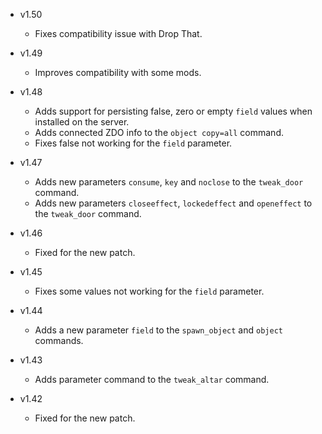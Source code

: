 - v1.50
  - Fixes compatibility issue with Drop That.

- v1.49
  - Improves compatibility with some mods.

- v1.48
  - Adds support for persisting false, zero or empty `field` values when installed on the server.
  - Adds connected ZDO info to the `object copy=all` command.
  - Fixes false not working for the `field` parameter.

- v1.47
  - Adds new parameters `consume`, `key` and `noclose` to the `tweak_door` command.
  - Adds new parameters `closeeffect`, `lockedeffect` and `openeffect` to the `tweak_door` command.

- v1.46
  - Fixed for the new patch.

- v1.45
  - Fixes some values not working for the `field` parameter.

- v1.44
  - Adds a new parameter `field` to the `spawn_object` and `object` commands.

- v1.43
  - Adds parameter command to the `tweak_altar` command.

- v1.42
  - Fixed for the new patch.
